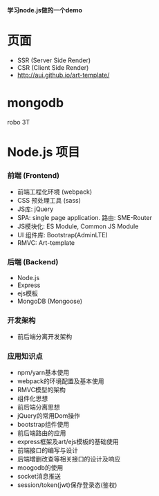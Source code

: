 <!--
 * @Description: 项目说明
 * @Author: AS
 * @Date: 2021-02-03 19:04:17
 * @LastEditors: AS
 * @LastEditTime: 2021-02-04 12:41:31
 * @FilePath: \AdminLte\README.md
-->
**学习node.js做的一个demo**

# 页面
- SSR (Server Side Render)
- CSR (Client Side Render)
- http://aui.github.io/art-template/

# mongodb
robo 3T

# Node.js 项目
### 前端 (Frontend)
- 前端工程化环境 (webpack)
- CSS 预处理工具 (sass)
- JS库: jQuery
- SPA: single page application. 路由: SME-Router
- JS模块化: ES Module, Common JS Module
- UI 组件库: Bootstrap(AdminLTE)
- RMVC: Art-template

### 后端 (Backend)
- Node.js
- Express
- ejs模板
- MongoDB (Mongoose)

### 开发架构
- 前后端分离开发架构

### 应用知识点
- npm/yarn基本使用
- webpack的环境配置及基本使用
- RMVC模型的架构
- 组件化思想
- 前后端分离思想
- jQuery的常用Dom操作
- bootstrap组件使用
- 前后端路由的应用
- express框架及art/ejs模板的基础使用
- 前端接口的编写与设计
- 后端增删改查等相关接口的设计及响应
- moogodb的使用
- socket消息推送
- session/token(jwt)保存登录态(鉴权)
